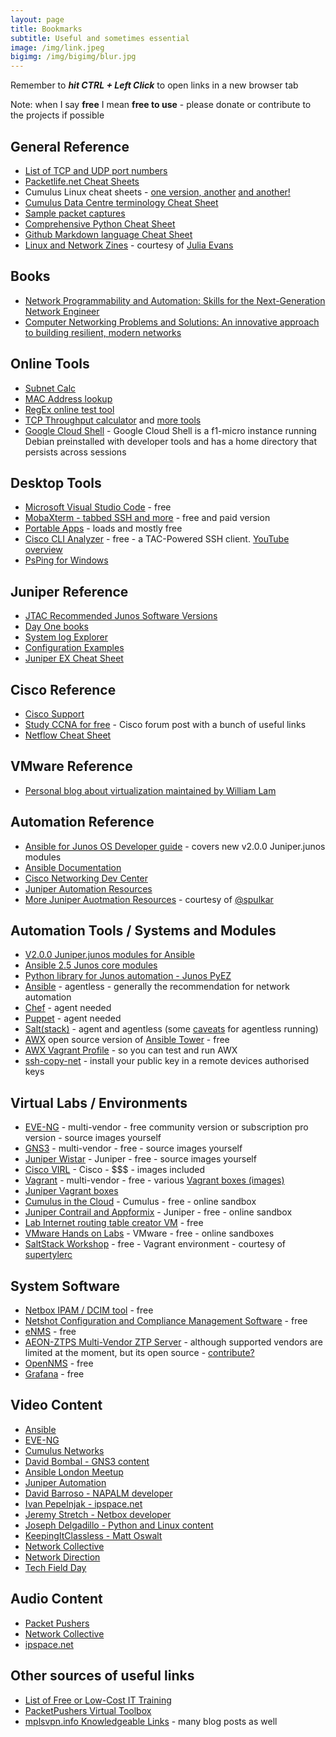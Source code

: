 ```yaml
---
layout: page
title: Bookmarks
subtitle: Useful and sometimes essential
image: /img/link.jpeg
bigimg: /img/bigimg/blur.jpg
---
```


Remember to **_hit CTRL + Left Click_** to open links in a new browser tab

Note: when I say **free** I mean **free to use** - please donate or contribute to the projects if possible

## General Reference

* [List of TCP and UDP port numbers](https://en.wikipedia.org/wiki/List_of_TCP_and_UDP_port_numbers)
* [Packetlife.net Cheat Sheets](http://packetlife.net/library/cheat-sheets/)
* Cumulus Linux cheat sheets - [one version,](https://cumulusnetworks.app.box.com/v/linux-cheatsheet)[ another](https://drive.google.com/file/d/0B7iknf22mGuyY1lyX2FoVkxIMTQ/view) [and another!](https://cumulusnetworks.com/learn/web-scale-networking-resources/product-collateral/linux-networking-cheat-sheet/)
* [Cumulus Data Centre terminology Cheat Sheet](https://cumulusnetworks.com/learn/web-scale-networking-resources/guides/networking-terminology-cheat-sheet/)
* [Sample packet captures](https://enterprise.cloudshark.org/blog/how-to-get-sample-captures/)
* [Comprehensive Python Cheat Sheet](https://gto76.github.io/python-cheatsheet/)
* [Github Markdown language Cheat Sheet](https://github.com/adam-p/markdown-here/wiki/Markdown-Cheatsheet)
* [Linux and Network Zines](https://jvns.ca/zines/) - courtesy of [Julia Evans](https://twitter.com/b0rk)

## Books

* [Network Programmability and Automation: Skills for the Next-Generation Network Engineer](https://www.amazon.co.uk/gp/product/1491931256/)
* [Computer Networking Problems and Solutions: An innovative approach to building resilient, modern networks](https://www.amazon.co.uk/dp/1587145049/)

## Online Tools

* [Subnet Calc](http://www.subnet-calculator.com/)
* [MAC Address lookup](https://macvendors.com/)
* [RegEx online test tool](https://regex101.com/)
* [TCP Throughput calculator](https://www.switch.ch/network/tools/tcp_throughput/) and [more tools](https://www.switch.ch/network/tools/)
* [Google Cloud Shell](https://console.cloud.google.com/cloudshell) - Google Cloud Shell is a f1-micro instance running Debian preinstalled with developer tools and has a home directory that persists across sessions

## Desktop Tools

* [Microsoft Visual Studio Code](https://code.visualstudio.com/) - free
* [MobaXterm - tabbed SSH and more](https://mobaxterm.mobatek.net/) - free and paid version
* [Portable Apps](https://portableapps.com/apps) - loads and mostly free
* [Cisco CLI Analyzer](https://cway.cisco.com/go/sa/) - free - a TAC-Powered SSH client. [YouTube overview](https://www.youtube.com/watch?v=FQ1d9dzQVaQ)
* [PsPing for Windows](https://docs.microsoft.com/en-us/sysinternals/downloads/psping)

## Juniper Reference

* [JTAC Recommended Junos Software Versions](https://kb.juniper.net/InfoCenter/index?page=content&id=KB21476&actp=METADATA)
* [Day One books](https://www.juniper.net/us/en/training/jnbooks/)
* [System log Explorer](https://apps.juniper.net/syslog-explorer/#view=explore)
* [Configuration Examples](https://www.juniper.net/documentation/en_US/release-independent/nce/information-products/pathway-pages/nce/index.html)
* [Juniper EX Cheat Sheet](http://www.cciezone.com/?p=196)

## Cisco Reference

* [Cisco Support](https://www.cisco.com/c/en/us/support/index.html)
* [Study CCNA for free](https://learningnetwork.cisco.com/thread/15662) - Cisco forum post with a bunch of useful links
* [Netflow Cheat Sheet](https://www.network-node.com/blog/2016/5/15/netflow-cheatsheet)

## VMware Reference

* [Personal blog about virtualization maintained by William Lam](https://www.virtuallyghetto.com/)

## Automation Reference

* [Ansible for Junos OS Developer guide](https://www.juniper.net/documentation/en_US/junos-ansible/information-products/pathway-pages/junos-ansible.html) - covers new v2.0.0 Juniper.junos modules
* [Ansible Documentation](http://docs.ansible.com/)
* [Cisco Networking Dev Center](https://developer.cisco.com/site/networking/)
* [Juniper Automation Resources](https://www.juniper.net/documentation/en_US/release-independent/automation/information-products/pathway-pages/index.html)
* [More Juniper Auotmation Resources](http://puluka.com/home/networking/junos-automation-training-resources/) - courtesy of [@spulkar](https://twitter.com/spuluka)

## Automation Tools / Systems and Modules

* [V2.0.0 Juniper.junos modules for Ansible](https://github.com/Juniper/ansible-junos-stdlib)
* [Ansible 2.5 Junos core modules](http://docs.ansible.com/ansible/latest/modules/list_of_network_modules.html#junos)
* [Python library for Junos automation - Junos PyEZ](https://github.com/Juniper/py-junos-eznc)
* [Ansible](https://www.ansible.com/) - agentless - generally the recommendation for network automation
* [Chef](https://www.chef.io/chef/) - agent needed
* [Puppet](https://puppet.com/) - agent needed
* [Salt(stack)](https://saltstack.com/) - agent and agentless (some [caveats](https://docs.saltstack.com/en/getstarted/ssh/index.html) for agentless running)
* [AWX](https://github.com/ansible/awx) open source version of [Ansible Tower](https://www.ansible.com/products/tower) - free
* [AWX Vagrant Profile](https://github.com/geerlingguy/ansible-vagrant-examples/tree/master/awx) - so you can test and run AWX
* [ssh-copy-net](https://github.com/networkop/ssh-copy-net) - install your public key in a remote devices authorised keys

## Virtual Labs / Environments

* [EVE-NG](http://eve-ng.net/) - multi-vendor - free community version or subscription pro version - source images yourself
* [GNS3](https://www.gns3.com/) - multi-vendor - free - source images yourself
* [Juniper Wistar](https://github.com/Juniper/wistar) - Juniper - free - source images yourself
* [Cisco VIRL](http://virl.cisco.com) - Cisco - $$$ - images included
* [Vagrant](https://www.vagrantup.com/) - multi-vendor - free - various [Vagrant boxes (images)](https://app.vagrantup.com/boxes/search)
* [Juniper Vagrant boxes](https://app.vagrantup.com/juniper)
* [Cumulus in the Cloud](https://cumulusnetworks.com/products/cumulus-in-the-cloud/) - Cumulus - free - online sandbox
* [Juniper Contrail and Appformix](https://www.juniper.net/us/en/cloud-software/trial/index.html) - Juniper - free - online sandbox
* [Lab Internet routing table creator VM](http://www.stubarea51.net/2016/01/21/put-500000-bgp-routes-in-your-lab-network-download-this-vm-and-become-your-own-upstream-bgp-isp-for-testing/) - free
* [VMware Hands on Labs](https://labs.hol.vmware.com/HOL/catalogs/catalog/681) - VMware - free - online sandboxes
* [SaltStack Workshop](http://salt-workshop.tylerc.me/) - free - Vagrant environment - courtesy of [supertylerc](https://github.com/supertylerc)

## System Software

* [Netbox IPAM / DCIM tool](https://github.com/digitalocean/netbox) - free
* [Netshot Configuration and Compliance Management Software](http://www.netfishers.onl/netshot) - free
* [eNMS](https://github.com/afourmy/eNMS/blob/master/README.md) - free
* [AEON-ZTPS Multi-Vendor ZTP Server](https://github.com/Apstra/aeon-ztps) - although supported vendors are limited at the moment, but its open source - [contribute?](https://github.com/Apstra/aeon-ztps/blob/master/CONTRIBUTING.md)
* [OpenNMS](https://opennms.org/en) - free
* [Grafana](https://grafana.com/) - free

## Video Content

* [Ansible](https://www.youtube.com/channel/UCeImQ-jeVhzgLJd9wsqo8Sg/videos)
* [EVE-NG](https://www.youtube.com/channel/UCh-RxHfEpYzo2Sgflq4_vAA/videos)
* [Cumulus Networks](https://www.youtube.com/user/CumulusNetworks/videos)
* [David Bombal - GNS3 content](https://www.youtube.com/user/ConfigTerm/videos)
* [Ansible London Meetup](https://www.youtube.com/channel/UCWblujmd7THIFFCJS7PsagA/videos)
* [Juniper Automation](https://www.youtube.com/channel/UCbkN06oEM6VI8eRMisSKxrg/videos)
* [David Barroso - NAPALM developer](https://www.youtube.com/channel/UCkjR7tuducm2jxFsWv0dQBQ)
* [Ivan Pepelnjak - ipspace.net](https://www.youtube.com/user/IvanPx/videos)
* [Jeremy Stretch - Netbox developer](https://www.youtube.com/channel/UC-Ime6WgFLxD7J7TvTwhsDw)
* [Joseph Delgadillo - Python and Linux content](https://www.youtube.com/channel/UCqR4a4lUDbDkAFQnhw4pfXQ/videos)
* [KeepingItClassless - Matt Oswalt](https://www.youtube.com/user/KeepingItClassless/videos)
* [Network Collective](https://vimeo.com/networkcollective)
* [Network Direction](https://www.youtube.com/channel/UCtuXekfqj-paqsxtqVNCC2A/videos)
* [Tech Field Day](https://www.youtube.com/channel/UCSnTTyp4q7jMhwECxXzMAXQ/videos)

## Audio Content

* [Packet Pushers](http://packetpushers.net/podcast/)
* [Network Collective](https://thenetworkcollective.com/feed/podcast/)
* [ipspace.net](https://www.ipspace.net/Podcast/Software_Gone_Wild)

## Other sources of useful links

* [List of Free or Low-Cost IT Training](https://www.network-node.com/blog/2017/4/22/list-of-free-or-low-cost-it-training)
* [PacketPushers Virtual Toolbox](http://packetpushers.net/virtual-toolbox/)
* [mplsvpn.info Knowledgeable Links](http://www.mplsvpn.info/p/external-links.html) - many blog posts as well
